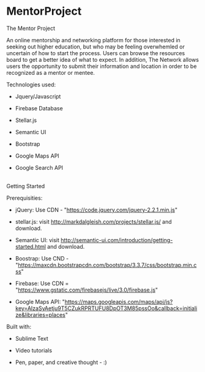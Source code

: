 # MentorProject

The Mentor Project

An online mentorship and networking platform for those interested in seeking out higher education, but who may be feeling overwhemled or uncertain of how to start the process. Users can browse the resources board to get a better idea of what to expect.  In addition, The Network allows users the opportunity to submit their information and location in order to be recognized as a mentor or mentee. 


Technologies used:

- Jquery/Javascript

- Firebase Database

- Stellar.js

- Semantic UI

- Bootstrap

- Google Maps API

- Google Search API


<br>
Getting Started


Prerequisities:


- jQuery: Use CDN - "https://code.jquery.com/jquery-2.2.1.min.js"

- stellar.js: visit http://markdalgleish.com/projects/stellar.js/ and download.

- Semantic UI: visit http://semantic-ui.com/introduction/getting-started.html and download.

- Boostrap: Use CND - "https://maxcdn.bootstrapcdn.com/bootstrap/3.3.7/css/bootstrap.min.css" 


- Firebase: Use CDN = "https://www.gstatic.com/firebasejs/live/3.0/firebase.js"

- Google Maps API:  "https://maps.googleapis.com/maps/api/js?key=AIzaSyAetju9T5CZukRPRTUFU8DpOT3M85pssOo&callback=initialize&libraries=places"
   



Built with:

- Sublime Text

- Video tutorials

- Pen, paper, and creative thought - :)



